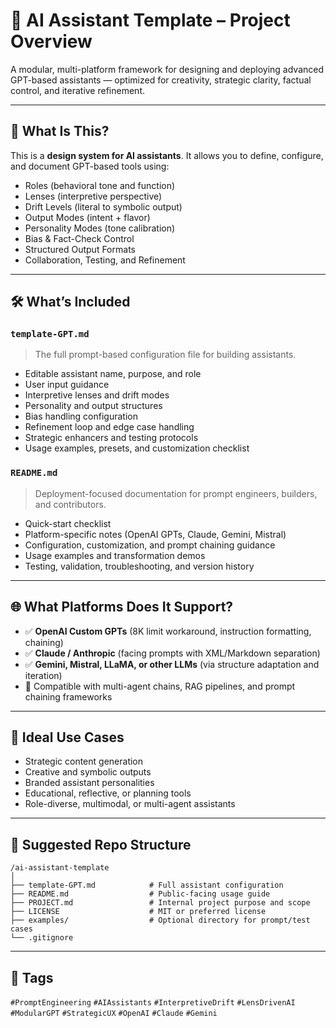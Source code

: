 # 🧠 AI Assistant Template – Project Overview

A modular, multi-platform framework for designing and deploying advanced GPT-based assistants — optimized for creativity, strategic clarity, factual control, and iterative refinement.

---

## 🎯 What Is This?

This is a **design system for AI assistants**. It allows you to define, configure, and document GPT-based tools using:

- Roles (behavioral tone and function)
- Lenses (interpretive perspective)
- Drift Levels (literal to symbolic output)
- Output Modes (intent + flavor)
- Personality Modes (tone calibration)
- Bias & Fact-Check Control
- Structured Output Formats
- Collaboration, Testing, and Refinement

---

## 🛠️ What’s Included

### `template-GPT.md`
> The full prompt-based configuration file for building assistants.

- Editable assistant name, purpose, and role
- User input guidance
- Interpretive lenses and drift modes
- Personality and output structures
- Bias handling configuration
- Refinement loop and edge case handling
- Strategic enhancers and testing protocols
- Usage examples, presets, and customization checklist

### `README.md`
> Deployment-focused documentation for prompt engineers, builders, and contributors.

- Quick-start checklist
- Platform-specific notes (OpenAI GPTs, Claude, Gemini, Mistral)
- Configuration, customization, and prompt chaining guidance
- Usage examples and transformation demos
- Testing, validation, troubleshooting, and version history

---

## 🌐 What Platforms Does It Support?

- ✅ **OpenAI Custom GPTs** (8K limit workaround, instruction formatting, chaining)
- ✅ **Claude / Anthropic** (facing prompts with XML/Markdown separation)
- ✅ **Gemini, Mistral, LLaMA, or other LLMs** (via structure adaptation and iteration)
- 🧩 Compatible with multi-agent chains, RAG pipelines, and prompt chaining frameworks

---

## 🧪 Ideal Use Cases

- Strategic content generation
- Creative and symbolic outputs
- Branded assistant personalities
- Educational, reflective, or planning tools
- Role-diverse, multimodal, or multi-agent assistants

---

## 📁 Suggested Repo Structure

```
/ai-assistant-template
│
├── template-GPT.md            # Full assistant configuration
├── README.md                  # Public-facing usage guide
├── PROJECT.md                 # Internal project purpose and scope
├── LICENSE                    # MIT or preferred license
├── examples/                  # Optional directory for prompt/test cases
└── .gitignore
```

---

## 🔖 Tags

`#PromptEngineering` `#AIAssistants` `#InterpretiveDrift` `#LensDrivenAI` `#ModularGPT` `#StrategicUX` `#OpenAI` `#Claude` `#Gemini`

